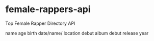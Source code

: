 # female-rappers-api
Top Female Rapper Directory  API

name
age
birth date/name/ location
debut album
debut release year

